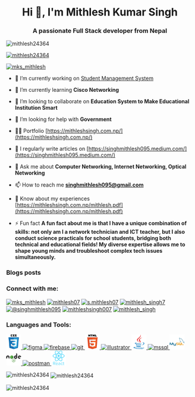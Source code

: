 <!--
## Hi there 👋


**MITHLESH24364/MITHLESH24364** is a ✨ _special_ ✨ repository because its `README.md` (this file) appears on your GitHub profile.

Here are some ideas to get you started:

- 🔭 I’m currently working on ...
- 🌱 I’m currently learning ...
- 👯 I’m looking to collaborate on ...
- 🤔 I’m looking for help with ...
- 💬 Ask me about ...
- 📫 How to reach me: ...
- 😄 Pronouns: ...
- ⚡ Fun fact: ...
-->

<h1 align="center">Hi 👋, I'm Mithlesh Kumar Singh</h1>
<h3 align="center">A passionate Full Stack developer from Nepal</h3>

<p align="left"> <img src="https://komarev.com/ghpvc/?username=mithlesh24364&label=Profile%20views&color=0e75b6&style=flat" alt="mithlesh24364" /> </p>

<p align="left"> <a href="https://github.com/ryo-ma/github-profile-trophy"><img src="https://github-profile-trophy.vercel.app/?username=mithlesh24364" alt="mithlesh24364" /></a> </p>

<p align="left"> <a href="https://twitter.com/mks_mithlesh" target="blank"><img src="https://img.shields.io/twitter/follow/mks_mithlesh?logo=twitter&style=for-the-badge" alt="mks_mithlesh" /></a> </p>

- 🔭 I’m currently working on [Student Management System](https://github.com/MITHLESH24364/School_Management_final.git)

- 🌱 I’m currently learning **Cisco Networking**

- 👯 I’m looking to collaborate on **Education System to Make Educational Institution Smart**

- 🤝 I’m looking for help with **Government**

- 👨‍💻 Portfolio [https://mithleshsingh.com.np/](https://mithleshsingh.com.np/)

- 📝 I regularly write articles on [https://singhmithlesh095.medium.com/](https://singhmithlesh095.medium.com/)

- 💬 Ask me about **Computer Networking, Internet Networking, Optical Networking**

- 📫 How to reach me **singhmithlesh095@gmail.com**

- 📄 Know about my experiences [https://mithleshsingh.com.np/mithlesh.pdf](https://mithleshsingh.com.np/mithlesh.pdf)

- ⚡ Fun fact **A fun fact about me is that I have a unique combination of skills: not only am I a network technician and ICT teacher, but I also conduct science practicals for school students, bridging both technical and educational fields! My diverse expertise allows me to shape young minds and troubleshoot complex tech issues simultaneously.**

### Blogs posts
<!-- BLOG-POST-LIST:START -->
<!-- BLOG-POST-LIST:END -->

<h3 align="left">Connect with me:</h3>
<p align="left">
<a href="https://twitter.com/mks_mithlesh" target="blank"><img align="center" src="https://raw.githubusercontent.com/rahuldkjain/github-profile-readme-generator/master/src/images/icons/Social/twitter.svg" alt="mks_mithlesh" height="30" width="40" /></a>
<a href="https://linkedin.com/in/mithlesh07" target="blank"><img align="center" src="https://raw.githubusercontent.com/rahuldkjain/github-profile-readme-generator/master/src/images/icons/Social/linked-in-alt.svg" alt="mithlesh07" height="30" width="40" /></a>
<a href="https://fb.com/s.mithlesh07" target="blank"><img align="center" src="https://raw.githubusercontent.com/rahuldkjain/github-profile-readme-generator/master/src/images/icons/Social/facebook.svg" alt="s.mithlesh07" height="30" width="40" /></a>
<a href="https://instagram.com/mithlesh_singh7" target="blank"><img align="center" src="https://raw.githubusercontent.com/rahuldkjain/github-profile-readme-generator/master/src/images/icons/Social/instagram.svg" alt="mithlesh_singh7" height="30" width="40" /></a>
<a href="https://medium.com/@singhmithlesh095" target="blank"><img align="center" src="https://raw.githubusercontent.com/rahuldkjain/github-profile-readme-generator/master/src/images/icons/Social/medium.svg" alt="@singhmithlesh095" height="30" width="40" /></a>
<a href="https://www.youtube.com/c/mithleshsingh007" target="blank"><img align="center" src="https://raw.githubusercontent.com/rahuldkjain/github-profile-readme-generator/master/src/images/icons/Social/youtube.svg" alt="mithleshsingh007" height="30" width="40" /></a>
<a href="https://discord.gg/mithlesh_singh" target="blank"><img align="center" src="https://raw.githubusercontent.com/rahuldkjain/github-profile-readme-generator/master/src/images/icons/Social/discord.svg" alt="mithlesh_singh" height="30" width="40" /></a>
</p>

<h3 align="left">Languages and Tools:</h3>
<p align="left"> <a href="https://www.w3schools.com/css/" target="_blank" rel="noreferrer"> <img src="https://raw.githubusercontent.com/devicons/devicon/master/icons/css3/css3-original-wordmark.svg" alt="css3" width="40" height="40"/> </a> <a href="https://www.figma.com/" target="_blank" rel="noreferrer"> <img src="https://www.vectorlogo.zone/logos/figma/figma-icon.svg" alt="figma" width="40" height="40"/> </a> <a href="https://firebase.google.com/" target="_blank" rel="noreferrer"> <img src="https://www.vectorlogo.zone/logos/firebase/firebase-icon.svg" alt="firebase" width="40" height="40"/> </a> <a href="https://git-scm.com/" target="_blank" rel="noreferrer"> <img src="https://www.vectorlogo.zone/logos/git-scm/git-scm-icon.svg" alt="git" width="40" height="40"/> </a> <a href="https://www.w3.org/html/" target="_blank" rel="noreferrer"> <img src="https://raw.githubusercontent.com/devicons/devicon/master/icons/html5/html5-original-wordmark.svg" alt="html5" width="40" height="40"/> </a> <a href="https://www.adobe.com/in/products/illustrator.html" target="_blank" rel="noreferrer"> <img src="https://www.vectorlogo.zone/logos/adobe_illustrator/adobe_illustrator-icon.svg" alt="illustrator" width="40" height="40"/> </a> <a href="https://www.java.com" target="_blank" rel="noreferrer"> <img src="https://raw.githubusercontent.com/devicons/devicon/master/icons/java/java-original.svg" alt="java" width="40" height="40"/> </a> <a href="https://www.microsoft.com/en-us/sql-server" target="_blank" rel="noreferrer"> <img src="https://www.svgrepo.com/show/303229/microsoft-sql-server-logo.svg" alt="mssql" width="40" height="40"/> </a> <a href="https://www.mysql.com/" target="_blank" rel="noreferrer"> <img src="https://raw.githubusercontent.com/devicons/devicon/master/icons/mysql/mysql-original-wordmark.svg" alt="mysql" width="40" height="40"/> </a> <a href="https://nodejs.org" target="_blank" rel="noreferrer"> <img src="https://raw.githubusercontent.com/devicons/devicon/master/icons/nodejs/nodejs-original-wordmark.svg" alt="nodejs" width="40" height="40"/> </a> <a href="https://postman.com" target="_blank" rel="noreferrer"> <img src="https://www.vectorlogo.zone/logos/getpostman/getpostman-icon.svg" alt="postman" width="40" height="40"/> </a> <a href="https://reactjs.org/" target="_blank" rel="noreferrer"> <img src="https://raw.githubusercontent.com/devicons/devicon/master/icons/react/react-original-wordmark.svg" alt="react" width="40" height="40"/> </a> </p>

<p><img align="left" src="https://github-readme-stats.vercel.app/api/top-langs?username=mithlesh24364&show_icons=true&locale=en&layout=compact" alt="mithlesh24364" /></p>

<p>&nbsp;<img align="center" src="https://github-readme-stats.vercel.app/api?username=mithlesh24364&show_icons=true&locale=en" alt="mithlesh24364" /></p>

<p><img align="center" src="https://github-readme-streak-stats.herokuapp.com/?user=mithlesh24364&" alt="mithlesh24364" /></p>
